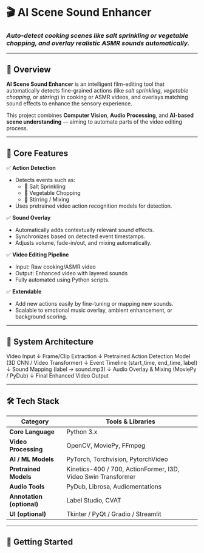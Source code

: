 # 🎬 AI Scene Sound Enhancer  
### *Auto-detect cooking scenes like salt sprinkling or vegetable chopping, and overlay realistic ASMR sounds automatically.*

---

## 🧠 Overview
**AI Scene Sound Enhancer** is an intelligent film-editing tool that automatically detects fine-grained actions (like *salt sprinkling*, *vegetable chopping*, or *stirring*) in cooking or ASMR videos, and overlays matching sound effects to enhance the sensory experience.

This project combines **Computer Vision**, **Audio Processing**, and **AI-based scene understanding** — aiming to automate parts of the video editing process.

---

## 🎯 Core Features

✅ **Action Detection**
- Detects events such as:
  - 🧂 Salt Sprinkling  
  - 🔪 Vegetable Chopping  
  - 🥄 Stirring / Mixing  
- Uses pretrained video action recognition models for detection.

✅ **Sound Overlay**
- Automatically adds contextually relevant sound effects.
- Synchronizes based on detected event timestamps.
- Adjusts volume, fade-in/out, and mixing automatically.

✅ **Video Editing Pipeline**
- Input: Raw cooking/ASMR video  
- Output: Enhanced video with layered sounds  
- Fully automated using Python scripts.

✅ **Extendable**
- Add new actions easily by fine-tuning or mapping new sounds.  
- Scalable to emotional music overlay, ambient enhancement, or background scoring.

---

## 🧩 System Architecture

Video Input
↓
Frame/Clip Extraction
↓
Pretrained Action Detection Model (3D CNN / Video Transformer)
↓
Event Timeline (start_time, end_time, label)
↓
Sound Mapping (label → sound.mp3)
↓
Audio Overlay & Mixing (MoviePy / PyDub)
↓
Final Enhanced Video Output


---

## 🛠️ Tech Stack

| Category | Tools & Libraries |
|-----------|------------------|
| **Core Language** | Python 3.x |
| **Video Processing** | OpenCV, MoviePy, FFmpeg |
| **AI / ML Models** | PyTorch, Torchvision, PytorchVideo |
| **Pretrained Models** | Kinetics-400 / 700, ActionFormer, I3D, Video Swin Transformer |
| **Audio Tools** | PyDub, Librosa, Audiomentations |
| **Annotation (optional)** | Label Studio, CVAT |
| **UI (optional)** | Tkinter / PyQt / Gradio / Streamlit |

---

## 🚀 Getting Started

